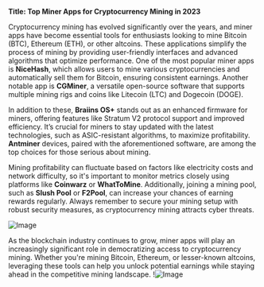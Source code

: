 **Title: Top Miner Apps for Cryptocurrency Mining in 2023**

Cryptocurrency mining has evolved significantly over the years, and miner apps have become essential tools for enthusiasts looking to mine Bitcoin (BTC), Ethereum (ETH), or other altcoins. These applications simplify the process of mining by providing user-friendly interfaces and advanced algorithms that optimize performance. One of the most popular miner apps is **NiceHash**, which allows users to mine various cryptocurrencies and automatically sell them for Bitcoin, ensuring consistent earnings. Another notable app is **CGMiner**, a versatile open-source software that supports multiple mining rigs and coins like Litecoin (LTC) and Dogecoin (DOGE).

In addition to these, **Braiins OS+** stands out as an enhanced firmware for miners, offering features like Stratum V2 protocol support and improved efficiency. It’s crucial for miners to stay updated with the latest technologies, such as ASIC-resistant algorithms, to maximize profitability. **Antminer** devices, paired with the aforementioned software, are among the top choices for those serious about mining. 

Mining profitability can fluctuate based on factors like electricity costs and network difficulty, so it's important to monitor metrics closely using platforms like **Coinwarz** or **WhatToMine**. Additionally, joining a mining pool, such as **Slush Pool** or **F2Pool**, can increase your chances of earning rewards regularly. Always remember to secure your mining setup with robust security measures, as cryptocurrency mining attracts cyber threats.

![Image](https://github.com/user-attachments/assets/590b50a7-4459-4e76-8a31-559aed223621)

As the blockchain industry continues to grow, miner apps will play an increasingly significant role in democratizing access to cryptocurrency mining. Whether you're mining Bitcoin, Ethereum, or lesser-known altcoins, leveraging these tools can help you unlock potential earnings while staying ahead in the competitive mining landscape. !![Image](https://github.com/user-attachments/assets/590b50a7-4459-4e76-8a31-559aed223621)